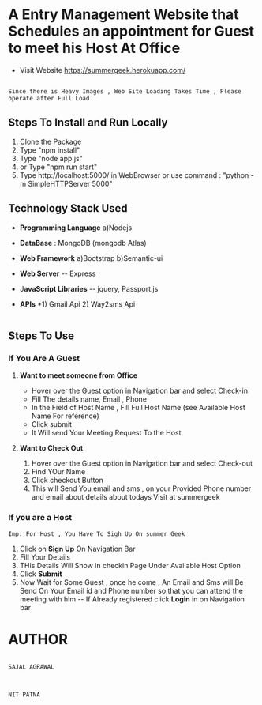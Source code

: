 
# A Entry Management Website that Schedules an appointment for Guest to meet his Host At Office

  

* Visit Website  https://summergeek.herokuapp.com/ 

```

Since there is Heavy Images , Web Site Loading Takes Time , Please operate after Full Load

```

  

## Steps To Install and Run Locally

1) Clone the Package
2) Type "npm install"
3) Type "node app.js"
4) or Type "npm run start"
5) Type http://localhost:5000/ in WebBrowser or use command : "python -m SimpleHTTPServer 5000"



## Technology Stack Used
* **Programming Language**
   a)Nodejs

* **DataBase** : MongoDB  (mongodb Atlas)
* **Web Framework**
  a)Bootstrap 
  b)Semantic-ui

* **Web Server** -- Express
* J**avaScript Libraries** -- jquery, Passport.js
* **APIs** 
*1) Gmail Api 2)   Way2sms Api

```
```
## Steps To Use 

### If You Are A Guest 
   
 1) **Want to meet someone from Office** 
	* Hover over the Guest option in Navigation bar and select Check-in
   	* Fill The details name, Email , Phone
   	* In the Field of Host Name , Fill Full Host Name (see Available Host Name For reference)
   	* Click submit
    * It Will send Your Meeting Request To the Host
    
   2) **Want to Check Out**
       1) Hover over the Guest option in Navigation bar and select Check-out
       2) Find YOur Name
       3) Click checkout Button
       4) This will Send You email and sms , on your Provided Phone number and email about details about todays Visit at summergeek

###  If you are a Host
```
Imp: For Host , You Have To Sigh Up On summer Geek
 ```
 1) Click on **Sign Up** On Navigation Bar
 2) Fill Your Details
 3) THis Details Will Show in checkin Page Under Available Host Option
 4) Click **Submit**
 5) Now Wait for Some Guest , once he come , An Email and Sms will Be Send On Your Email id and Phone number so that you can attend the meeting with him
 -- If Already registered click **Login** in on Navigation bar



  

# AUTHOR

```

SAJAL AGRAWAL

  

NIT PATNA

```
